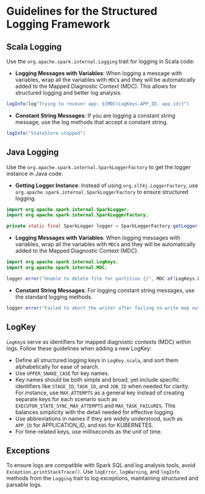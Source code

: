 # Guidelines for the Structured Logging Framework

## Scala Logging
Use the `org.apache.spark.internal.Logging` trait for logging in Scala code:
* **Logging Messages with Variables**: When logging a message with variables, wrap all the variables with `MDC`s and they will be automatically added to the Mapped Diagnostic Context (MDC). This allows for structured logging and better log analysis.
```scala
logInfo(log"Trying to recover app: ${MDC(LogKeys.APP_ID, app.id)}")
```
* **Constant String Messages**: If you are logging a constant string message, use the log methods that accept a constant string.
```scala
logInfo("StateStore stopped")
```

## Java Logging
Use the `org.apache.spark.internal.SparkLoggerFactory` to get the logger instance in Java code:
* **Getting Logger Instance**: Instead of using `org.slf4j.LoggerFactory`, use `org.apache.spark.internal.SparkLoggerFactory` to ensure structured logging.
```java
import org.apache.spark.internal.SparkLogger;
import org.apache.spark.internal.SparkLoggerFactory;

private static final SparkLogger logger = SparkLoggerFactory.getLogger(JavaUtils.class);
```
* **Logging Messages with Variables**: When logging messages with variables, wrap all the variables with `MDC`s and they will be automatically added to the Mapped Diagnostic Context (MDC).
```java
import org.apache.spark.internal.LogKeys;
import org.apache.spark.internal.MDC;

logger.error("Unable to delete file for partition {}", MDC.of(LogKeys.PARTITION_ID$.MODULE$, i));
```

* **Constant String Messages**: For logging constant string messages, use the standard logging methods.
```java
logger.error("Failed to abort the writer after failing to write map output.", e);
```

## LogKey

`LogKey`s serve as identifiers for mapped diagnostic contexts (MDC) within logs. Follow these guidelines when adding a new LogKey:
* Define all structured logging keys in `LogKey.scala`, and sort them alphabetically for ease of search.
* Use `UPPER_SNAKE_CASE` for key names.
* Key names should be both simple and broad, yet include specific identifiers like `STAGE_ID`, `TASK_ID`, and `JOB_ID` when needed for clarity. For instance, use `MAX_ATTEMPTS` as a general key instead of creating separate keys for each scenario such as `EXECUTOR_STATE_SYNC_MAX_ATTEMPTS` and `MAX_TASK_FAILURES`. This balances simplicity with the detail needed for effective logging.
* Use abbreviations in names if they are widely understood, such as `APP_ID` for APPLICATION_ID, and `K8S` for KUBERNETES.
* For time-related keys, use milliseconds as the unit of time.

## Exceptions

To ensure logs are compatible with Spark SQL and log analysis tools, avoid `Exception.printStackTrace()`. Use `logError`, `logWarning`, and `logInfo` methods from the `Logging` trait to log exceptions, maintaining structured and parsable logs.
